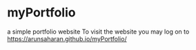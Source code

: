 # myPortfolio
a simple portfolio website
To visit the website you may log on to https://arunsaharan.github.io/myPortfolio/
